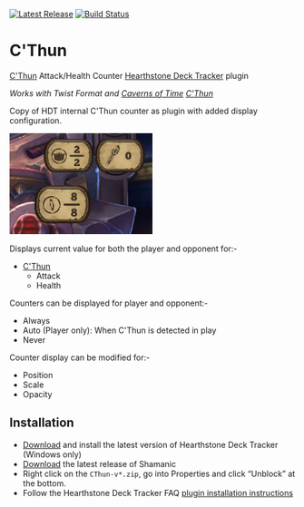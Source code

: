 [![Latest Release](https://img.shields.io/github/release-pre/batstyx/CThun.svg)](https://github.com/batstyx/CThun/releases) [![Build Status](https://github.com/batstyx/CThun/actions/workflows/build-and-release-on-push-or-pull-request.yml/badge.svg)](https://github.com/batstyx/CThun/actions/workflows/build-and-release-on-push-or-pull-request.yml)

# C'Thun

[C'Thun](https://hearthstone.blizzard.com/en-gb/cards/38857-cthun) Attack/Health Counter [Hearthstone Deck Tracker](https://hsdecktracker.net/) plugin

*Works with Twist Format and [Caverns of Time](https://hearthstone.blizzard.com/en-gb/cards?set=caverns-of-time) [C'Thun](https://hearthstone.blizzard.com/en-gb/cards/102680-cthun)*

Copy of HDT internal C'Thun counter as plugin with added display configuration.

![Counter relative to HDT Spell/Jade counters](Screenshots/cthun-relative-to-hdt-counters.png)

Displays current value for both the player and opponent for:-

- [C'Thun](https://hearthstone.blizzard.com/en-gb/cards/38857-cthun)
  - Attack
  - Health

Counters can be displayed for player and opponent:-

- Always
- Auto (Player only): When C'Thun is detected in play
- Never

Counter display can be modified for:-

- Position
- Scale
- Opacity

## Installation

- [Download](https://hsreplay.net/downloads/) and install the latest version of Hearthstone Deck Tracker (Windows only)
- [Download](https://github.com/batstyx/CThun/releases/latest) the latest release of Shamanic
- Right click on the `CThun-v*.zip`, go into Properties and click “Unblock” at the bottom.
- Follow the Hearthstone Deck Tracker FAQ [plugin installation instructions](https://github.com/HearthSim/Hearthstone-Deck-Tracker/wiki/Available-Plugins)
